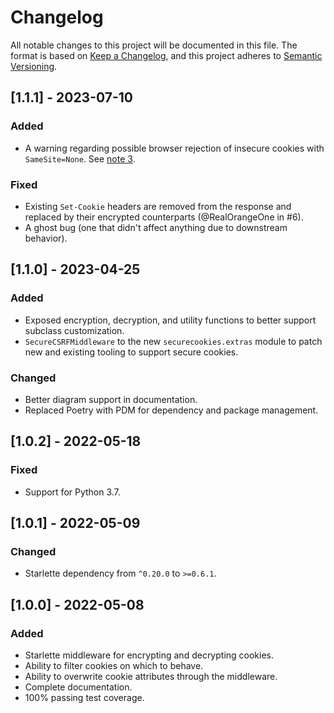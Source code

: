 # Changelog

All notable changes to this project will be documented in this file. The format is based on [Keep a Changelog](https://keepachangelog.com/en/1.0.0/),
and this project adheres to [Semantic Versioning](https://semver.org/spec/v2.0.0.html).

## [1.1.1] - 2023-07-10

### Added

- A warning regarding possible browser rejection of insecure cookies with `SameSite=None`. See [note 3](https://caniuse.com/same-site-cookie-attribute).

### Fixed

- Existing `Set-Cookie` headers are removed from the response and replaced by their encrypted counterparts (@RealOrangeOne in #6).
- A ghost bug (one that didn't affect anything due to downstream behavior).

## [1.1.0] - 2023-04-25

### Added

- Exposed encryption, decryption, and utility functions to better support subclass customization.
- `SecureCSRFMiddleware` to the new `securecookies.extras` module to patch new and existing tooling to support secure cookies.

### Changed

- Better diagram support in documentation.
- Replaced Poetry with PDM for dependency and package management.

## [1.0.2] - 2022-05-18

### Fixed

- Support for Python 3.7.

## [1.0.1] - 2022-05-09

### Changed

- Starlette dependency from `^0.20.0` to `>=0.6.1`.

## [1.0.0] - 2022-05-08

### Added

- Starlette middleware for encrypting and decrypting cookies.
- Ability to filter cookies on which to behave.
- Ability to overwrite cookie attributes through the middleware.
- Complete documentation.
- 100% passing test coverage.
